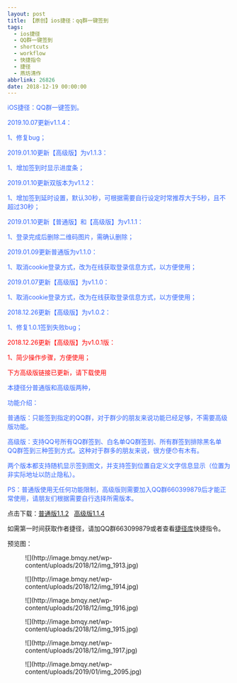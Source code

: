 ```yaml
---
layout: post
title: 【原创】ios捷径：qq群一键签到
tags:
  - ios捷径
  - QQ群一键签到
  - shortcuts
  - workflow
  - 快捷指令
  - 捷径
  - 燕坊清作
abbrlink: 26826
date: 2018-12-19 00:00:00
---
```


<!-- wp:paragraph -->

<span style="color: #3366ff">iOS</span><span style="color: #3366ff">捷径：</span><span style="color: #3366ff">QQ</span><span style="color: #3366ff">群一键签到。</span>

<!-- /wp:paragraph -->

<!-- wp:paragraph -->

<span style="color: #3366ff">2019</span><span style="color: #3366ff">.10.07</span><span style="color: #3366ff">更新</span><span style="color: #3366ff">v1.1.4</span><span style="color: #3366ff">：</span>

<!-- /wp:paragraph -->

<!-- wp:paragraph -->

<span style="color: #3366ff">1</span><span style="color: #3366ff">、修复</span><span style="color: #3366ff">bug</span><span style="color: #3366ff">；</span>

<!-- /wp:paragraph -->

<!-- wp:paragraph -->

<span style="color: #3366ff">2019.01.10</span><span style="color: #3366ff">更新【高级版】为</span><span style="color: #3366ff">v1.1.3</span><span style="color: #3366ff">：</span>

<!-- /wp:paragraph -->

<!-- wp:paragraph -->

<span style="color: #3366ff">1</span><span style="color: #3366ff">、增加签到时显示进度条；</span>

<!-- /wp:paragraph -->

<!-- wp:paragraph -->

<span style="color: #3366ff">2019.01.10</span><span style="color: #3366ff">更新双版本为</span><span style="color: #3366ff">v1.1.2</span><span style="color: #3366ff">：</span>

<!-- /wp:paragraph -->

<!-- wp:paragraph -->

<span style="color: #3366ff">1</span><span style="color: #3366ff">、增加签到延时设置，默认</span><span style="color: #3366ff">30</span><span style="color: #3366ff">秒，可根据需要自行设定时常推荐大于</span><span style="color: #3366ff">5</span><span style="color: #3366ff">秒，且不超过</span><span style="color: #3366ff">30</span><span style="color: #3366ff">秒；</span>

<!-- /wp:paragraph -->

<!-- wp:paragraph -->

<span style="color: #3366ff">2019.01.10</span><span style="color: #3366ff">更新【普通版】和【高级版】为</span><span style="color: #3366ff">v1.1.1</span><span style="color: #3366ff">：</span>

<!-- /wp:paragraph -->

<!-- wp:paragraph -->

<span style="color: #3366ff">1</span><span style="color: #3366ff">、登录完成后删除二维码图片，需确认删除；</span>

<!-- /wp:paragraph -->

<!-- wp:paragraph -->

<span style="color: #3366ff">2019.01.09</span><span style="color: #3366ff">更新普通版为</span><span style="color: #3366ff">v1.1.0</span><span style="color: #3366ff">：</span>

<!-- /wp:paragraph -->

<!-- wp:paragraph -->

<span style="color: #3366ff">1</span><span style="color: #3366ff">、取消</span><span style="color: #3366ff">cookie</span><span style="color: #3366ff">登录方式，改为在线获取登录信息方式，以方便使用；</span>

<!-- /wp:paragraph -->

<!-- wp:paragraph -->

<span style="color: #3366ff">2019.01.07</span><span style="color: #3366ff">更新</span><span style="color: #3366ff">【高级版】为</span><span style="color: #3366ff">v1.1.0</span><span style="color: #3366ff">：</span>

<!-- /wp:paragraph -->

<!-- wp:paragraph -->

<span style="color: #3366ff">1</span><span style="color: #3366ff">、取消</span><span style="color: #3366ff">cookie</span><span style="color: #3366ff">登录方式，改为在线获取登录信息方式，以方便使用；</span>

<!-- /wp:paragraph -->

<!-- wp:paragraph -->

<span style="color: #3366ff">2018.12.26</span><span style="color: #3366ff">更新【高级版】为</span><span style="color: #3366ff">v1.0.2</span><span style="color: #3366ff">：</span>

<!-- /wp:paragraph -->

<!-- wp:paragraph -->

<span style="color: #3366ff">1</span><span style="color: #3366ff">、修复</span><span style="color: #3366ff">1.0.1</span><span style="color: #3366ff">签到失败</span><span style="color: #3366ff">bug</span><span style="color: #3366ff">；</span>

<!-- /wp:paragraph -->

<!-- wp:paragraph -->

<span style="color: #ff0000">2018.12.26</span><span style="color: #ff0000">更新【高级版】为</span><span style="color: #ff0000">v1.0.1</span><span style="color: #ff0000">版：</span>

<!-- /wp:paragraph -->

<!-- wp:paragraph -->

<span style="color: #ff0000">1</span><span style="color: #ff0000">、简少操作步骤，方便使用；</span>

<!-- /wp:paragraph -->

<!-- wp:paragraph -->

<span style="color: #ff0000">下方高级版链接已更新，请下载使用</span>

<!-- /wp:paragraph -->

<!-- wp:paragraph -->

<span style="color: #3366ff">本捷径分普通版和高级版两种，</span>

<!-- /wp:paragraph -->

<!-- wp:paragraph -->

<span style="color: #3366ff">功能介绍：</span>

<!-- /wp:paragraph -->

<!-- wp:paragraph -->

<span style="color: #3366ff">普通版：只能签到指定的</span><span style="color: #3366ff">QQ</span><span style="color: #3366ff">群，对于群少的朋友来说功能已经足够，不需要高级版功能。</span>

<!-- /wp:paragraph -->

<!-- wp:paragraph -->

<span style="color: #3366ff">高级版：支持</span><span style="color: #3366ff">QQ</span><span style="color: #3366ff">号所有</span><span style="color: #3366ff">QQ</span><span style="color: #3366ff">群签到、白名单</span><span style="color: #3366ff">QQ</span><span style="color: #3366ff">群签到、所有群签到排除黑名单</span><span style="color: #3366ff">QQ</span><span style="color: #3366ff">群签到三种签到方式。这种对于群多的朋友来说，很方便</span><span style="color: #3366ff">&#x1f62f;</span><span style="color: #3366ff">有木有。</span>

<!-- /wp:paragraph -->

<!-- wp:paragraph -->

<span style="color: #3366ff">两个版本都支持随机显示签到图文，并支持签到位置自定义文字信息显示（位置为非实际地址以防止隐私）。</span>

<!-- /wp:paragraph -->

<!-- wp:paragraph -->

<span style="color: #3366ff">PS</span><span style="color: #3366ff">：普通版使用无任何功能限制，高级版则需要加入</span><span style="color: #3366ff">QQ</span><span style="color: #3366ff">群</span><span style="color: #3366ff">660399879</span><span style="color: #3366ff">后才能正常使用，请朋友们根据需要自行选择所需版本。</span>

<!-- /wp:paragraph -->

<!-- wp:paragraph -->

点击下载：[普通版1.1.2](https://www.icloud.com/shortcuts/8ca1199bd4b846e8bc350f303cba5847)&nbsp; &nbsp;[高级版1.1.4](https://www.icloud.com/shortcuts/9784abde2cfc4678b5c247c2d82114aa)

<!-- /wp:paragraph -->

<!-- wp:paragraph -->

如需第一时间获取作者捷径，请加QQ群663099879或者查看[捷径库](https://www.bmqy.net/2342.html)快捷指令。

<!-- /wp:paragraph -->

<!-- wp:paragraph -->

预览图：

<!-- /wp:paragraph -->

<!-- wp:image {"id":1846} -->
<figure class="wp-block-image">![](http://image.bmqy.net/wp-content/uploads/2018/12/img_1913.jpg)</figure>
<!-- /wp:image -->

<!-- wp:image {"id":1848} -->
<figure class="wp-block-image">![](http://image.bmqy.net/wp-content/uploads/2018/12/img_1914.jpg)</figure>
<!-- /wp:image -->

<!-- wp:image {"id":1847} -->
<figure class="wp-block-image">![](http://image.bmqy.net/wp-content/uploads/2018/12/img_1916.jpg)</figure>
<!-- /wp:image -->

<!-- wp:image {"id":1845} -->
<figure class="wp-block-image">![](http://image.bmqy.net/wp-content/uploads/2018/12/img_1915.jpg)</figure>
<!-- /wp:image -->

<!-- wp:image {"id":1850} -->
<figure class="wp-block-image">![](http://image.bmqy.net/wp-content/uploads/2018/12/img_1917.jpg)</figure>
<!-- /wp:image -->

<!-- wp:image {"id":1889} -->
<figure class="wp-block-image">![](http://image.bmqy.net/wp-content/uploads/2019/01/img_2095.jpg)</figure>
<!-- /wp:image -->